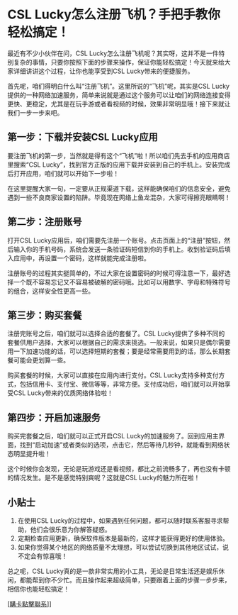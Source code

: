 # CSL Lucky怎么注册飞机？手把手教你轻松搞定！

最近有不少小伙伴在问，CSL Lucky怎么注册飞机呢？其实呀，这并不是一件特别复杂的事情，只要你按照下面的步骤来操作，保证你能轻松搞定！今天就来给大家详细讲讲这个过程，让你也能享受到CSL Lucky带来的便捷服务。

首先呢，咱们得明白什么叫“注册飞机”。这里所说的“飞机”呢，其实是CSL Lucky提供的一种网络加速服务，简单来说就是通过这个服务可以让咱们的网络连接变得更快、更稳定，尤其是在玩手游或者看视频的时候，效果非常明显哦！接下来就让我们一步一步来吧。

## 第一步：下载并安装CSL Lucky应用

要注册飞机的第一步，当然就是得有这个“飞机”啦！所以咱们先去手机的应用商店里搜索“CSL Lucky”，找到官方正版的应用下载并安装到自己的手机上。安装完成后打开应用，咱们就可以开始下一步啦！

在这里提醒大家一句，一定要从正规渠道下载，这样能确保咱们的信息安全，避免遇到一些不良商家设置的陷阱。毕竟现在网络上鱼龙混杂，大家可得擦亮眼睛啊！

## 第二步：注册账号

打开CSL Lucky应用后，咱们需要先注册一个账号。点击页面上的“注册”按钮，然后输入你的手机号码，系统会发送一条验证码短信到你的手机上。收到验证码后填入应用中，再设置一个密码，这样就能完成注册啦。

注册账号的过程其实挺简单的，不过大家在设置密码的时候可得注意一下，最好选择一个既不容易忘记又不容易被破解的密码哦。比如可以用数字、字母和特殊符号的组合，这样安全性更高一些。

## 第三步：购买套餐

注册完账号之后，咱们就可以选择合适的套餐了。CSL Lucky提供了多种不同的套餐供用户选择，大家可以根据自己的需求来挑选。一般来说，如果只是偶尔需要用一下加速功能的话，可以选择短期的套餐；要是经常需要用到的话，那么长期套餐可能会更划算一些。

购买套餐的时候，大家可以直接在应用内进行支付。CSL Lucky支持多种支付方式，包括信用卡、支付宝、微信等等，非常方便。支付成功后，咱们就可以开始享受CSL Lucky带来的优质网络体验啦！

## 第四步：开启加速服务

购买完套餐之后，咱们就可以正式开启CSL Lucky的加速服务了。回到应用主界面，找到“启动加速”或者类似的选项，点击它，然后等待几秒钟，就能看到网络状态明显提升啦！

这个时候你会发现，无论是玩游戏还是看视频，都比之前流畅多了，再也没有卡顿的情况发生。是不是感觉特别爽呢？这就是CSL Lucky的魅力所在啦！

## 小贴士

1. 在使用CSL Lucky的过程中，如果遇到任何问题，都可以随时联系客服寻求帮助，他们会很乐意为你解答疑惑。
2. 定期检查应用更新，确保软件版本是最新的，这样才能获得更好的使用体验。
3. 如果你觉得某个地区的网络质量不太理想，可以尝试切换到其他地区试试，说不定会有惊喜哦！

总之呢，CSL Lucky真的是一款非常实用的小工具，无论是日常生活还是娱乐休闲，都能帮到你不少忙。而且操作起来超级简单，只要跟着上面的步骤一步步来，相信你也能轻松搞定！

[[購卡點擊聯系](https://t.me/s/esim1088)]]